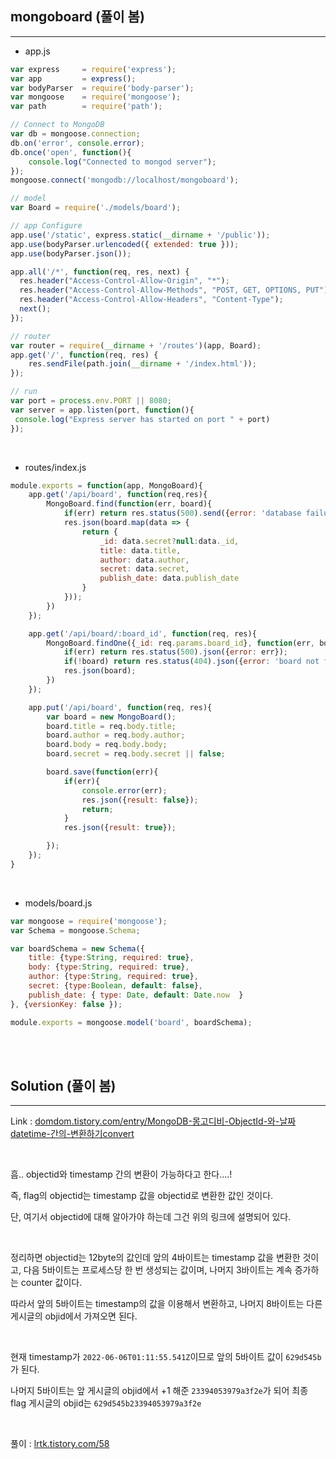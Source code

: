 ## mongoboard (풀이 봄)
---

+ app.js

```javascript
var express     = require('express');
var app         = express();
var bodyParser  = require('body-parser');
var mongoose    = require('mongoose');
var path        = require('path');

// Connect to MongoDB
var db = mongoose.connection;
db.on('error', console.error);
db.once('open', function(){
    console.log("Connected to mongod server");
});
mongoose.connect('mongodb://localhost/mongoboard');

// model
var Board = require('./models/board');

// app Configure
app.use('/static', express.static(__dirname + '/public'));
app.use(bodyParser.urlencoded({ extended: true }));
app.use(bodyParser.json());

app.all('/*', function(req, res, next) {
  res.header("Access-Control-Allow-Origin", "*");
  res.header("Access-Control-Allow-Methods", "POST, GET, OPTIONS, PUT");
  res.header("Access-Control-Allow-Headers", "Content-Type");
  next();
}); 

// router
var router = require(__dirname + '/routes')(app, Board);
app.get('/', function(req, res) {
    res.sendFile(path.join(__dirname + '/index.html'));
});

// run
var port = process.env.PORT || 8080;
var server = app.listen(port, function(){
 console.log("Express server has started on port " + port)
});

```

<br>

+ routes/index.js

```javascript
module.exports = function(app, MongoBoard){
    app.get('/api/board', function(req,res){
        MongoBoard.find(function(err, board){
            if(err) return res.status(500).send({error: 'database failure'});
            res.json(board.map(data => {
                return {
                    _id: data.secret?null:data._id,
                    title: data.title,
                    author: data.author,
                    secret: data.secret,
                    publish_date: data.publish_date
                }
            }));
        })
    });

    app.get('/api/board/:board_id', function(req, res){
        MongoBoard.findOne({_id: req.params.board_id}, function(err, board){
            if(err) return res.status(500).json({error: err});
            if(!board) return res.status(404).json({error: 'board not found'});
            res.json(board);
        })
    });

    app.put('/api/board', function(req, res){
        var board = new MongoBoard();
        board.title = req.body.title;
        board.author = req.body.author;
        board.body = req.body.body;
        board.secret = req.body.secret || false;

        board.save(function(err){
            if(err){
                console.error(err);
                res.json({result: false});
                return;
            }
            res.json({result: true});

        });
    });
}
```

<br>

+ models/board.js

```javascript
var mongoose = require('mongoose');
var Schema = mongoose.Schema;

var boardSchema = new Schema({
    title: {type:String, required: true},
    body: {type:String, required: true},
    author: {type:String, required: true},
    secret: {type:Boolean, default: false},
    publish_date: { type: Date, default: Date.now  }
}, {versionKey: false });

module.exports = mongoose.model('board', boardSchema);
```

<br><br>

## Solution (풀이 봄)
---

Link : <a href="https://domdom.tistory.com/entry/MongoDB-몽고디비-ObjectId-와-날짜datetime-간의-변환하기convert" target="_blank">domdom.tistory.com/entry/MongoDB-몽고디비-ObjectId-와-날짜datetime-간의-변환하기convert</a>

<br>

흠.. objectid와 timestamp 간의 변환이 가능하다고 한다....!

즉, flag의 objectid는 timestamp 값을 objectid로 변환한 값인 것이다.

단, 여기서 objectid에 대해 알아가야 하는데 그건 위의 링크에 설명되어 있다.

<br>

정리하면 objectid는 12byte의 값인데 앞의 4바이트는 timestamp 값을 변환한 것이고, 다음 5바이트는 프로세스당 한 번 생성되는 값이며, 나머지 3바이트는 계속 증가하는 counter 값이다.

따라서 앞의 5바이트는 timestamp의 값을 이용해서 변환하고, 나머지 8바이트는 다른 게시글의 objid에서 가져오면 된다.

<br>

현재 timestamp가 ```2022-06-06T01:11:55.541Z```이므로 앞의 5바이트 값이 ```629d545b```가 된다.

나머지 5바이트는 앞 게시글의 objid에서 +1 해준 ```23394053979a3f2e```가 되어 최종 flag 게시글의 objid는 ```629d545b23394053979a3f2e```

<br>

풀이 : <a href="https://lrtk.tistory.com/58" target="_blank">lrtk.tistory.com/58</a>
